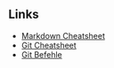 <!-- Aufgabe D
Erstellen Sie eine weitere neue Markdown-Datei (z.B. links.md) und verlinken Sie diese von der README.md her. In dieser neuen Datei machen Sie eine Links-Sammlung auf Git- und Markdown-Referenzen, vielleicht auch auf Videos, de Sie in Zukunft als Nachschlagewerke benutzen können. -->

## Links

- [Markdown Cheatsheet](https://www.markdownguide.org/cheat-sheet/)
- [Git Cheatsheet](https://www.atlassian.com/git/tutorials/atlassian-git-cheatsheet)
- [Git Befehle](https://www.youtube.com/watch?v=hwP7WQkmECE)
